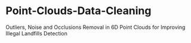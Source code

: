 # Point-Clouds-Data-Cleaning
Outliers, Noise and Occlusions Removal in 6D Point Clouds for Improving Illegal Landfills Detection
